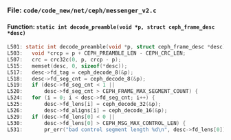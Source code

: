 ### File: `code/code_new/net/ceph/messenger_v2.c`

#### Function: `static int decode_preamble(void *p, struct ceph_frame_desc *desc)`

```c
L501: static int decode_preamble(void *p, struct ceph_frame_desc *desc)
L503: 	void *crcp = p + CEPH_PREAMBLE_LEN - CEPH_CRC_LEN;
L507: 	crc = crc32c(0, p, crcp - p);
L515: 	memset(desc, 0, sizeof(*desc));
L517: 	desc->fd_tag = ceph_decode_8(&p);
L518: 	desc->fd_seg_cnt = ceph_decode_8(&p);
L519: 	if (desc->fd_seg_cnt < 1 ||
L520: 	    desc->fd_seg_cnt > CEPH_FRAME_MAX_SEGMENT_COUNT) {
L524: 	for (i = 0; i < desc->fd_seg_cnt; i++) {
L525: 		desc->fd_lens[i] = ceph_decode_32(&p);
L526: 		desc->fd_aligns[i] = ceph_decode_16(&p);
L529: 	if (desc->fd_lens[0] < 0 ||
L530: 	    desc->fd_lens[0] > CEPH_MSG_MAX_CONTROL_LEN) {
L531: 		pr_err("bad control segment length %d\n", desc->fd_lens[0]);
```

